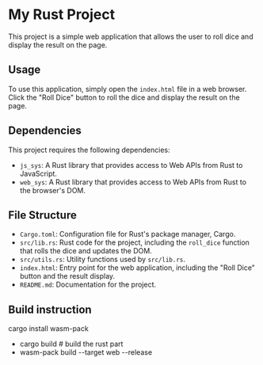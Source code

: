 # My Rust Project

This project is a simple web application that allows the user to roll dice and display the result on the page.

## Usage

To use this application, simply open the `index.html` file in a web browser. Click the "Roll Dice" button to roll the dice and display the result on the page.

## Dependencies

This project requires the following dependencies:

- `js_sys`: A Rust library that provides access to Web APIs from Rust to JavaScript.
- `web_sys`: A Rust library that provides access to Web APIs from Rust to the browser's DOM.

## File Structure

- `Cargo.toml`: Configuration file for Rust's package manager, Cargo.
- `src/lib.rs`: Rust code for the project, including the `roll_dice` function that rolls the dice and updates the DOM.
- `src/utils.rs`: Utility functions used by `src/lib.rs`.
- `index.html`: Entry point for the web application, including the "Roll Dice" button and the result display.
- `README.md`: Documentation for the project.

## Build instruction

cargo install wasm-pack

- cargo build  # build the rust part
- wasm-pack build --target web --release  